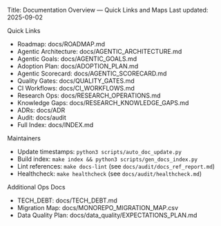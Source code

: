 Title: Documentation Overview — Quick Links and Maps
Last updated: 2025-09-02

Quick Links
- Roadmap: docs/ROADMAP.md
- Agentic Architecture: docs/AGENTIC_ARCHITECTURE.md
- Agentic Goals: docs/AGENTIC_GOALS.md
- Adoption Plan: docs/ADOPTION_PLAN.md
- Agentic Scorecard: docs/AGENTIC_SCORECARD.md
- Quality Gates: docs/QUALITY_GATES.md
- CI Workflows: docs/CI_WORKFLOWS.md
- Research Ops: docs/RESEARCH_OPERATIONS.md
- Knowledge Gaps: docs/RESEARCH_KNOWLEDGE_GAPS.md
- ADRs: docs/ADR
- Audit: docs/audit
- Full Index: docs/INDEX.md

Maintainers
- Update timestamps: `python3 scripts/auto_doc_update.py`
- Build index: `make index && python3 scripts/gen_docs_index.py`
- Lint references: `make docs-lint` (see `docs/audit/docs_ref_report.md`)
- Healthcheck: `make healthcheck` (see `docs/audit/healthcheck.md`)


Additional Ops Docs
- TECH_DEBT: docs/TECH_DEBT.md
- Migration Map: docs/MONOREPO_MIGRATION_MAP.csv
- Data Quality Plan: docs/data_quality/EXPECTATIONS_PLAN.md
